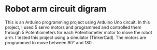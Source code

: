 # Robot arm circuit digram
This is an Arduino programming project using Arduino Uno circuit.
In this project, I used 5 servo motors and programmed and controlled them through 5 Potentiometers  for each Potentiometer  motor to move the robot arm.
I tested this project using a simulator (TinkerCad).
The motors are programmed to move between 90° and 180 .
